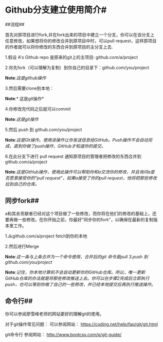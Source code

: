 # Github分支建立使用简介#

##流程##
 

 
 首先对原项目进行fork,并在fork出来的项目中建立一个分支，你可以在该分支上任意修改，如果想将你的修改合并到原项目中时，可以pull request，这样原项目的作者就可以将你修改的东西合并到原项目的主分支上去.
   
 1.假设 A's Github repo 是原来的git上的主项目: github.com/a/project
 
 2.你先fork（可以理解为复制）到你自己的目录下：github.com/you/project

**Note**:*这是github操作*

 3.然后需要clone到本地：

**Note**:* 这是git操作*
 
 4.你修改完代码之后就可以commit 
 
 **Note**:*这是git操作*

 5.然后 push 到 github.com/you/project
 
 **Note**:*这是Git操作。使用该操作让你发送信息给GitHub。Push操作不会自动完成，直到你做了push操作，GitHub才知道你的提交。*

 6.在此分支下进行 pull request 通知原项目的管理者把修改的东西合并到github.com/a/project

 **Note**:*这是GitHub操作，使用此操作可以帮助你和a交流你的修改，并且询问a是否愿意接受你的"pull request"，如果a接受了你的pull request，他将把那些修改拉到自己的仓库。*
 

## 同步fork##

a和其余贡献者已经对这个项目做了一些修改，而你将在他们的修改的基础上，还要再做一些修改。在你开始之前，你最好"同步你的fork"，以确保在最新的复制版本里工作。

 1.从github.com/a/project fetch到你的本地

 2.然后进行Merge

 **Note**:*这一条与上条合并为一个命令使用，合并后的git 命令是pull
 3.push 到github.com/you/project*

 **Note**:*记住，你本地计算机不会自动更新你的GitHub仓库。所以，唯一更新GitHub仓库的办法就是将那些修改推送上去。你可以在步骤2完成后立即执行push，也可以等到你做了自己的一些修改，并已经本地提交后再执行推送操作。*

## 命令行##
你可以参阅廖雪峰老师的网站更好的理解git的使用。

对于git操作常见问题：
可以参阅网站：
<https://coding.net/help/faq/git/git.html>

git命令行 
参阅网站：
<http://www.bootcss.com/p/git-guide/>

